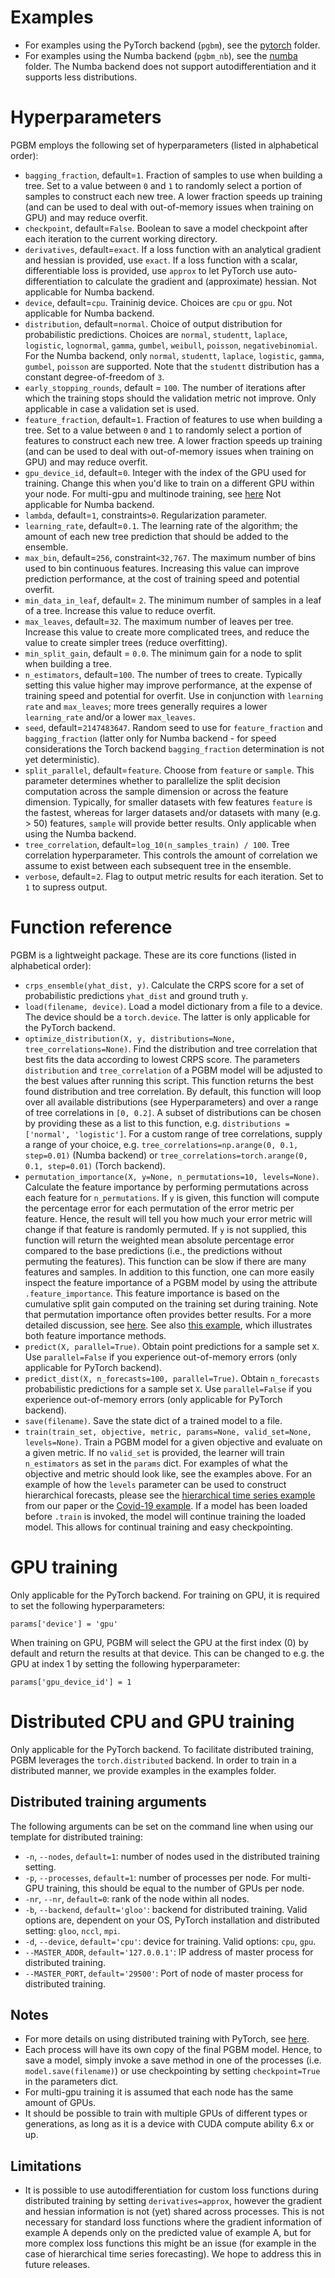 # Examples #

* For examples using the PyTorch backend (`pgbm`), see the [pytorch](https://github.com/elephaint/pgbm/blob/main/examples/pytorch/) folder.
* For examples using the Numba backend (`pgbm_nb`), see the [numba](https://github.com/elephaint/pgbm/blob/main/examples/numba/) folder. The Numba backend does not support autodifferentiation and it supports less distributions.

# Hyperparameters #
PGBM employs the following set of hyperparameters (listed in alphabetical order):
* `bagging_fraction`, default=`1`. Fraction of samples to use when building a tree. Set to a value between `0` and `1` to randomly select a portion of samples to construct each new tree. A lower fraction speeds up training (and can be used to deal with out-of-memory issues when training on GPU) and may reduce overfit.
* `checkpoint`, default=`False`. Boolean to save a model checkpoint after each iteration to the current working directory. 
* `derivatives`, default=`exact`. If a loss function with an analytical gradient and hessian is provided, use `exact`. If a loss function with a scalar, differentiable loss is provided, use `approx` to let PyTorch use auto-differentiation to calculate the gradient and (approximate) hessian. Not applicable for Numba backend.
* `device`, default=`cpu`. Traininig device. Choices are `cpu` or `gpu`. Not applicable for Numba backend.
* `distribution`, default=`normal`. Choice of output distribution for probabilistic predictions. Choices are `normal`, `studentt`, `laplace`, `logistic`, `lognormal`, `gamma`, `gumbel`, `weibull`, `poisson`, `negativebinomial`. For the Numba backend, only `normal`, `studentt`, `laplace`, `logistic`, `gamma`, `gumbel`, `poisson` are supported. Note that the `studentt` distribution has a constant degree-of-freedom of `3`.
* `early_stopping_rounds`, default = `100`. The number of iterations after which the training stops should the validation metric not improve. Only applicable in case a validation set is used.
* `feature_fraction`, default=`1`. Fraction of features to use when building a tree. Set to a value between `0` and `1` to randomly select a portion of features to construct each new tree. A lower fraction speeds up training (and can be used to deal with out-of-memory issues when training on GPU) and may reduce overfit.
* `gpu_device_id`, default=`0`. Integer with the index of the GPU used for training. Change this when you'd like to train on a different GPU within your node. For multi-gpu and multinode training, see [here](https://github.com/elephaint/pgbm/blob/main/examples/pytorch_dist/) Not applicable for Numba backend.
* `lambda`, default=`1`, constraints`>0`. Regularization parameter. 
* `learning_rate`, default=`0.1`. The learning rate of the algorithm; the amount of each new tree prediction that should be added to the ensemble.
* `max_bin`, default=`256`, constraint`<32,767`. The maximum number of bins used to bin continuous features. Increasing this value can improve prediction performance, at the cost of training speed and potential overfit. 
* `min_data_in_leaf`, default= `2`. The minimum number of samples in a leaf of a tree. Increase this value to reduce overfit.
* `max_leaves`, default=`32`. The maximum number of leaves per tree. Increase this value to create more complicated trees, and reduce the value to create simpler trees (reduce overfitting).
* `min_split_gain`, default = `0.0`. The minimum gain for a node to split when building a tree.
* `n_estimators`, default=`100`. The number of trees to create. Typically setting this value higher may improve performance, at the expense of training speed and potential for overfit. Use in conjunction with `learning rate` and `max_leaves`; more trees generally requires a lower `learning_rate` and/or a lower `max_leaves`.
* `seed`, default=`2147483647`. Random seed to use for `feature_fraction` and `bagging_fraction` (latter only for Numba backend - for speed considerations the Torch backend `bagging_fraction` determination is not yet deterministic).
* `split_parallel`, default=`feature`. Choose from `feature` or `sample`. This parameter determines whether to parallelize the split decision computation across the sample dimension or across the feature dimension. Typically, for smaller datasets with few features `feature` is the fastest, whereas for larger datasets and/or datasets with many (e.g. > 50) features, `sample` will provide better results. Only applicable when using the Numba backend.
* `tree_correlation`, default=`log_10(n_samples_train) / 100`. Tree correlation hyperparameter. This controls the amount of correlation we assume to exist between each subsequent tree in the ensemble. 
* `verbose`, default=`2`. Flag to output metric results for each iteration. Set to `1` to supress output.

# Function reference #
PGBM is a lightweight package. These are its core functions (listed in alphabetical order):
* `crps_ensemble(yhat_dist, y)`. Calculate the CRPS score for a set of probabilistic predictions `yhat_dist` and ground truth `y`.
* `load(filename, device)`. Load a model dictionary from a file to a device. The device should be a `torch.device`. The latter is only applicable for the PyTorch backend. 
* `optimize_distribution(X, y, distributions=None, tree_correlations=None)`. Find the distribution and tree correlation that best fits the data according to lowest CRPS score. The parameters `distribution` and `tree_correlation` of a PGBM model will be adjusted to the best values after running this script. This function returns the best found distribution and tree correlation. By default, this function will loop over all available distributions (see Hyperparameters) and over a range of tree correlations in `[0, 0.2]`. A subset of distributions can be chosen by providing these as a list to this function, e.g. `distributions = ['normal', 'logistic']`. For a custom range of tree correlations, supply a range of your choice, e.g. `tree_correlations=np.arange(0, 0.1, step=0.01)` (Numba backend) or `tree_correlations=torch.arange(0, 0.1, step=0.01)` (Torch backend).
* `permutation_importance(X, y=None, n_permutations=10, levels=None)`. Calculate the feature importance by performing permutations across each feature for `n_permutations`. If `y` is given, this function will compute the percentage error for each permutation of the error metric per feature. Hence, the result will tell you how much your error metric will change if that feature is randomly permuted. If `y` is not supplied, this function will return the weighted mean absolute percentage error compared to the base predictions (i.e., the predictions without permuting the features). This function can be slow if there are many features and samples. In addition to this function, one can more easily inspect the feature importance of a PGBM model by using the attribute `.feature_importance`. This feature importance is based on the cumulative split gain computed on the training set during training. Note that permutation importance often provides better results. For a more detailed discussion, see [here](https://scikit-learn.org/stable/auto_examples/inspection/plot_permutation_importance.html#sphx-glr-auto-examples-inspection-plot-permutation-importance-py). See also [this example](https://github.com/elephaint/pgbm/blob/main/examples/example09_bostonhousing_featimportance.py), which illustrates both feature importance methods.
* `predict(X, parallel=True)`. Obtain point predictions for a sample set `X`. Use `parallel=False` if you experience out-of-memory errors (only applicable for PyTorch backend).
* `predict_dist(X, n_forecasts=100, parallel=True)`. Obtain `n_forecasts` probabilistic predictions for a sample set `X`. Use `parallel=False` if you experience out-of-memory errors (only applicable for PyTorch backend).
* `save(filename)`. Save the state dict of a trained model to a file.
* `train(train_set, objective, metric, params=None, valid_set=None, levels=None)`. Train a PGBM model for a given objective and evaluate on a given metric. If no `valid_set` is provided, the learner will train `n_estimators` as set in the `params` dict. For examples of what the objective and metric should look like, see the examples above. For an example of how the `levels` parameter can be used to construct hierarchical forecasts, please see the [hierarchical time series example](https://github.com/elephaint/pgbm/tree/main/paper/experiments/02_hierarchical_time_series) from our paper or the [Covid-19 example](https://github.com/elephaint/pgbm/blob/main/examples/example10_covidhospitaladmissions.py). If a model has been loaded before `.train` is invoked, the model will continue training the loaded model. This allows for continual training and easy checkpointing. 

# GPU training #
Only applicable for the PyTorch backend. For training on GPU, it is required to set the following hyperparameters:
```
params['device'] = 'gpu'
```
When training on GPU, PGBM will select the GPU at the first index (0) by default and return the results at that device. This can be changed to e.g. the GPU at index 1 by setting the following hyperparameter:
```
params['gpu_device_id'] = 1
```

# Distributed CPU and GPU training #
Only applicable for the PyTorch backend. To facilitate distributed training, PGBM leverages the `torch.distributed` backend. In order to train in a distributed manner, we provide examples in the examples folder.

## Distributed training arguments ##
The following arguments can be set on the command line when using our template for distributed training:
* `-n`, `--nodes`, `default=1`: number of nodes used in the distributed training setting.
* `-p`, `--processes`, `default=1`: number of processes per node. For multi-GPU training, this should be equal to the number of GPUs per node.
* `-nr`, `--nr`, `default=0`: rank of the node within all nodes.
* `-b`, `--backend`, `default='gloo'`: backend for distributed training. Valid options are, dependent on your OS, PyTorch installation and distributed setting: `gloo`, `nccl`, `mpi`. 
* `-d`, `--device`, `default='cpu'`: device for training. Valid options: `cpu`, `gpu`.
* `--MASTER_ADDR`, `default='127.0.0.1'`: IP address of master process for distributed training.
* `--MASTER_PORT`, `default='29500'`: Port of node of master process for distributed training.

## Notes ##
* For more details on using distributed training with PyTorch, see [here](https://pytorch.org/tutorials/intermediate/dist_tuto.html).
* Each process will have its own copy of the final PGBM model. Hence, to save a model, simply invoke a save method in one of the processes (i.e. `model.save(filename)`) or use checkpointing by setting `checkpoint=True` in the parameters dict.
* For multi-gpu training it is assumed that each node has the same amount of GPUs. 
* It should be possible to train with multiple GPUs of different types or generations, as long as it is a device with CUDA compute ability 6.x or up.

## Limitations ##
* It is possible to use autodifferentiation for custom loss functions during distributed training by setting `derivatives=approx`, however the gradient and hessian information is not (yet) shared across processes. This is not necessary for standard loss functions where the gradient information of example A depends only on the predicted value of example A, but for more complex loss functions this might be an issue (for example in the case of hierarchical time series forecasting). We hope to address this in future releases. 